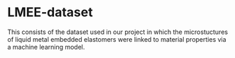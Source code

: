 # LMEE-dataset
This consists of the dataset used in our project in which the microstuctures of liquid metal embedded elastomers were linked to material properties via a machine learning model.

